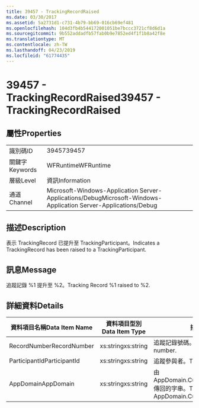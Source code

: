 ```yaml
---
title: 39457 - TrackingRecordRaised
ms.date: 03/30/2017
ms.assetid: 5a2731d1-c731-4b79-bb69-016cb69ef481
ms.openlocfilehash: 104d3fb4b544172001051be7bccc3721cf8d6d1a
ms.sourcegitcommit: 9b552addadfb57fab0b9e7852ed4f1f1b8a42f8e
ms.translationtype: MT
ms.contentlocale: zh-TW
ms.lasthandoff: 04/23/2019
ms.locfileid: "61774435"
---
```

# <a name="39457---trackingrecordraised"></a><span data-ttu-id="edb00-102">39457 - TrackingRecordRaised</span><span class="sxs-lookup"><span data-stu-id="edb00-102">39457 - TrackingRecordRaised</span></span>
## <a name="properties"></a><span data-ttu-id="edb00-103">屬性</span><span class="sxs-lookup"><span data-stu-id="edb00-103">Properties</span></span>  
  
|||  
|-|-|  
|<span data-ttu-id="edb00-104">識別碼</span><span class="sxs-lookup"><span data-stu-id="edb00-104">ID</span></span>|<span data-ttu-id="edb00-105">39457</span><span class="sxs-lookup"><span data-stu-id="edb00-105">39457</span></span>|  
|<span data-ttu-id="edb00-106">關鍵字</span><span class="sxs-lookup"><span data-stu-id="edb00-106">Keywords</span></span>|<span data-ttu-id="edb00-107">WFRuntime</span><span class="sxs-lookup"><span data-stu-id="edb00-107">WFRuntime</span></span>|  
|<span data-ttu-id="edb00-108">層級</span><span class="sxs-lookup"><span data-stu-id="edb00-108">Level</span></span>|<span data-ttu-id="edb00-109">資訊</span><span class="sxs-lookup"><span data-stu-id="edb00-109">Information</span></span>|  
|<span data-ttu-id="edb00-110">通道</span><span class="sxs-lookup"><span data-stu-id="edb00-110">Channel</span></span>|<span data-ttu-id="edb00-111">Microsoft-Windows-Application Server-Applications/Debug</span><span class="sxs-lookup"><span data-stu-id="edb00-111">Microsoft-Windows-Application Server-Applications/Debug</span></span>|  
  
## <a name="description"></a><span data-ttu-id="edb00-112">描述</span><span class="sxs-lookup"><span data-stu-id="edb00-112">Description</span></span>  
 <span data-ttu-id="edb00-113">表示 TrackingRecord 已提升至 TrackingParticipant。</span><span class="sxs-lookup"><span data-stu-id="edb00-113">Indicates a TrackingRecord has been raised to a TrackingParticipant.</span></span>  
  
## <a name="message"></a><span data-ttu-id="edb00-114">訊息</span><span class="sxs-lookup"><span data-stu-id="edb00-114">Message</span></span>  
 <span data-ttu-id="edb00-115">追蹤記錄 %1 提升至 %2。</span><span class="sxs-lookup"><span data-stu-id="edb00-115">Tracking Record %1 raised to %2.</span></span>  
  
## <a name="details"></a><span data-ttu-id="edb00-116">詳細資料</span><span class="sxs-lookup"><span data-stu-id="edb00-116">Details</span></span>  
  
|<span data-ttu-id="edb00-117">資料項目名稱</span><span class="sxs-lookup"><span data-stu-id="edb00-117">Data Item Name</span></span>|<span data-ttu-id="edb00-118">資料項目型別</span><span class="sxs-lookup"><span data-stu-id="edb00-118">Data Item Type</span></span>|<span data-ttu-id="edb00-119">描述</span><span class="sxs-lookup"><span data-stu-id="edb00-119">Description</span></span>|  
|--------------------|--------------------|-----------------|  
|<span data-ttu-id="edb00-120">RecordNumber</span><span class="sxs-lookup"><span data-stu-id="edb00-120">RecordNumber</span></span>|<span data-ttu-id="edb00-121">xs:string</span><span class="sxs-lookup"><span data-stu-id="edb00-121">xs:string</span></span>|<span data-ttu-id="edb00-122">追蹤記錄號碼。</span><span class="sxs-lookup"><span data-stu-id="edb00-122">The tracking record number.</span></span>|  
|<span data-ttu-id="edb00-123">ParticipantId</span><span class="sxs-lookup"><span data-stu-id="edb00-123">ParticipantId</span></span>|<span data-ttu-id="edb00-124">xs:string</span><span class="sxs-lookup"><span data-stu-id="edb00-124">xs:string</span></span>|<span data-ttu-id="edb00-125">追蹤參與者。</span><span class="sxs-lookup"><span data-stu-id="edb00-125">The tracking participant.</span></span>|  
|<span data-ttu-id="edb00-126">AppDomain</span><span class="sxs-lookup"><span data-stu-id="edb00-126">AppDomain</span></span>|<span data-ttu-id="edb00-127">xs:string</span><span class="sxs-lookup"><span data-stu-id="edb00-127">xs:string</span></span>|<span data-ttu-id="edb00-128">由 AppDomain.CurrentDomain.FriendlyName 傳回的字串。</span><span class="sxs-lookup"><span data-stu-id="edb00-128">The string returned by AppDomain.CurrentDomain.FriendlyName.</span></span>|
